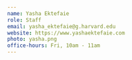 ```yaml
---
name: Yasha Ektefaie
role: Staff
email: yasha_ektefaie@g.harvard.edu
website: https://www.yashaektefaie.com
photo: yasha.png
office-hours: Fri, 10am - 11am
---
```

